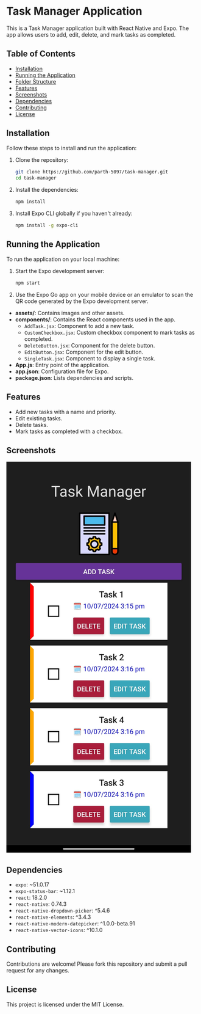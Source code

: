 # Task Manager Application

This is a Task Manager application built with React Native and Expo. The app allows users to add, edit, delete, and mark tasks as completed.

## Table of Contents

- [Installation](#installation)
- [Running the Application](#running-the-application)
- [Folder Structure](#folder-structure)
- [Features](#features)
- [Screenshots](#screenshots)
- [Dependencies](#dependencies)
- [Contributing](#contributing)
- [License](#license)

## Installation

Follow these steps to install and run the application:

1. Clone the repository:
    ```bash
    git clone https://github.com/parth-5097/task-manager.git
    cd task-manager
    ```

2. Install the dependencies:
    ```bash
    npm install
    ```

3. Install Expo CLI globally if you haven't already:
    ```bash
    npm install -g expo-cli
    ```

## Running the Application

To run the application on your local machine:

1. Start the Expo development server:
    ```bash
    npm start
    ```

2. Use the Expo Go app on your mobile device or an emulator to scan the QR code generated by the Expo development server.


- **assets/**: Contains images and other assets.
- **components/**: Contains the React components used in the app.
  - `AddTask.jsx`: Component to add a new task.
  - `CustomCheckbox.jsx`: Custom checkbox component to mark tasks as completed.
  - `DeleteButton.jsx`: Component for the delete button.
  - `EditButton.jsx`: Component for the edit button.
  - `SingleTask.jsx`: Component to display a single task.
- **App.js**: Entry point of the application.
- **app.json**: Configuration file for Expo.
- **package.json**: Lists dependencies and scripts.

## Features

- Add new tasks with a name and priority.
- Edit existing tasks.
- Delete tasks.
- Mark tasks as completed with a checkbox.

## Screenshots

![Task Manager](./assets/screenshot.png)

## Dependencies

- `expo`: ~51.0.17
- `expo-status-bar`: ~1.12.1
- `react`: 18.2.0
- `react-native`: 0.74.3
- `react-native-dropdown-picker`: ^5.4.6
- `react-native-elements`: ^3.4.3
- `react-native-modern-datepicker`: ^1.0.0-beta.91
- `react-native-vector-icons`: ^10.1.0

## Contributing

Contributions are welcome! Please fork this repository and submit a pull request for any changes.

## License

This project is licensed under the MIT License.
